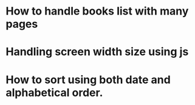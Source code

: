 # How to handle books list with many pages

# Handling screen width size using js

# How to sort using both date and alphabetical order.
